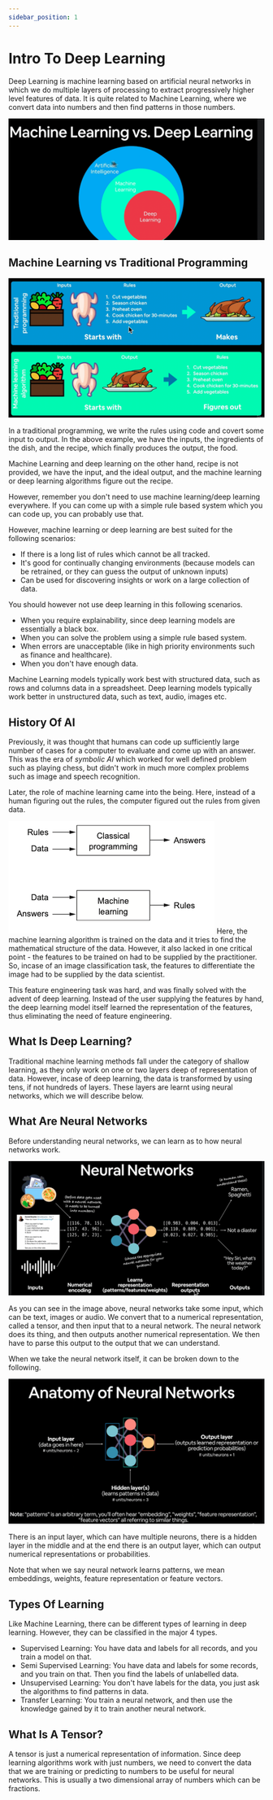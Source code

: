```yaml
---
sidebar_position: 1
---
```


# Intro To Deep Learning

Deep Learning is machine learning based on artificial neural networks in which we do multiple layers of processing to extract progressively higher level features of data. It is quite related to Machine Learning, where we convert data into numbers and then find patterns in those numbers. 

![](../../assets/Pasted%20image%2020221001191909.png)

## Machine Learning vs Traditional Programming

![](../../assets/Pasted%20image%2020221001192133.png)

In a traditional programming, we write the rules using code and covert some input to output. In the above example, we have the inputs, the ingredients of the dish, and the recipe, which finally produces the output, the food. 

Machine Learning and deep learning on the other hand, recipe is not provided, we have the input, and the ideal output, and the machine learning or deep learning algorithms figure out the recipe. 

However, remember you don't need to use machine learning/deep learning everywhere. If you can come up with a simple rule based system which you can code up, you can probably use that. 

However, machine learning or deep learning are best suited for the following scenarios:

* If there is a long list of rules which cannot be all tracked. 
* It's good for continually changing environments (because models can be retrained, or they can guess the output of unknown inputs)
* Can be used for discovering insights or work on a large collection of data.

You should however not use deep learning in this following scenarios. 

* When you require explainability, since deep learning models are essentially a black box.
* When you can solve the problem using a simple rule based system. 
* When errors are unacceptable (like in high priority environments such as finance and healthcare).
* When you don't have enough data. 

Machine Learning models typically work best with structured data, such as rows and columns data in a spreadsheet. Deep learning models typically work better in unstructured data, such as text, audio, images etc. 

## History Of AI

Previously, it was thought that humans can code up sufficiently large number of cases for a computer to evaluate and come up with an answer. This was the era of *symbolic AI* which worked for well defined problem such as playing chess, but didn't work in much more complex problems such as image and speech recognition. 

Later, the role of machine learning came into the being. Here, instead of a human figuring out the rules, the computer figured out the rules from given data. 

![](../../assets/Pasted%20image%2020230113163457.png)
Here, the machine learning algorithm is trained on the data and it tries to find the mathematical structure of the data. However, it also lacked in one critical point - the features to be trained on had to be supplied by the practitioner. So, incase of an image classification task, the features to differentiate the image had to be supplied by the data scientist. 

This feature engineering task was hard, and was finally solved with the advent of deep learning. Instead of the user supplying the features by hand, the deep learning model itself learned the representation of the features, thus eliminating the need of feature engineering. 

## What Is Deep Learning?

Traditional machine learning methods fall under the category of shallow learning, as they only work on one or two layers deep of representation of data. However, incase of deep learning, the data is transformed by using tens, if not hundreds of layers. These layers are learnt using neural networks, which we will describe below. 

## What Are Neural Networks 

Before understanding neural networks, we can learn as to how neural networks work.

![](../../assets/Pasted%20image%2020221025210925.png)

As you can see in the image above, neural networks take some input, which can be text, images or audio. We convert that to a numerical representation, called a tensor, and then input that to a neural network. The neural network does its thing, and then outputs another numerical representation. We then have to parse this output to the output that we can understand. 

When we take the neural network itself, it can be broken down to the following.

![](../../assets/Pasted%20image%2020221025211457.png)

There is an input layer, which can have multiple neurons, there is a hidden layer in the middle and at the end there is an output layer, which can output numerical representations or probabilities. 

Note that when we say neural network learns patterns, we mean embeddings, weights, feature representation or feature vectors. 

## Types Of Learning

Like Machine Learning, there can be different types of learning in deep learning. However, they can be classified in the major 4 types. 

* Supervised Learning: You have data and labels for all records, and you train a model on that. 
* Semi Supervised Learning: You have data and labels for some records, and you train on that. Then you find the labels of unlabelled data. 
* Unsupervised Learning: You don't have labels for the data, you just ask the algorithms to find patterns in data. 
* Transfer Learning: You train a neural network, and then use the knowledge gained by it to train another neural network. 

## What Is A Tensor? 

A tensor is just a numerical representation of information. Since deep learning algorithms work with just numbers, we need to convert the data that we are training or predicting to numbers to be useful for neural networks. This is usually a two dimensional array of numbers which can be fractions. 